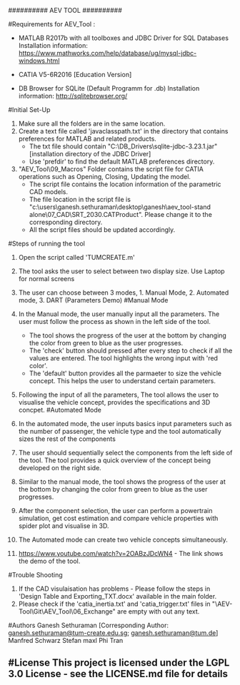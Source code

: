 ########## AEV TOOL ##########

#Requirements for AEV_Tool :

- MATLAB R2017b with all toolboxes and JDBC Driver for SQL Databases
	Installation information: https://www.mathworks.com/help/database/ug/mysql-jdbc-windows.html

- CATIA V5-6R2016 [Education Version]

- DB Browser for SQLite (Default Programm for .db)
	Installation information: http://sqlitebrowser.org/

#Initial Set-Up 

1. Make sure all the folders are in the same location. 
2. Create a text file  called 'javaclasspath.txt' in the directory that contains preferences for MATLAB and related products. 
	- The txt file should contain "C:\DB_Drivers\sqlite-jdbc-3.23.1.jar" [installation directory of the JDBC Driver]
	- Use 'prefdir' to find the default MATLAB preferences directory.
3. "AEV_Tool\09_Macros" Folder contains the script file for CATIA operations such as Opening, Closing, Updating the model. 
	- The script file contains the location information of the parametric CAD models.
	- The file location in the script file is "c:\users\ganesh.sethuraman\desktop\ganesh\aev_tool-stand alone\07_CAD\SRT_2030.CATProduct". Please change it to the corresponding directory.
	- All the script files should be updated accordingly.
	
#Steps of running the tool

1. Open the script called 'TUMCREATE.m' 
2. The tool asks the user to select between two display size. Use Laptop for normal screens
3. The user can choose between 3 modes, 1. Manual Mode, 2. Automated mode, 3. DART (Parameters Demo)
#Manual Mode

4. In the Manual mode, the user manually input all the parameters. The user must follow the process as shown in the left side of the tool.
	- The tool shows the progress of the user at the bottom by changing the color from green to blue as the user progresses.
	- The 'check' button should pressed after every step to check if all the values are entered. The tool highlights the wrong input with 'red color'.
	- The 'default' button provides all the parmaeter to size the vehicle concept. This helps the user to understand certain parameters. 
5. Following the input of all the parameters, The tool allows the user to visualise the vehicle concept, provides the specifications and 3D concpet. 
#Automated Mode

6. In the automated mode, the user inputs basics input parameters such as the number of passenger, the vehicle type and the tool automatically sizes the rest of the components
7. The user should sequentially select the components from the left side of the tool. The tool provides a quick overview of the concept being developed on the right side. 
8. Similar to the manual mode, the tool shows the progress of the user at the bottom by changing the color from green to blue as the user progresses.
10. After the component selection, the user can perform a powertrain simulation, get cost estimation and compare vehicle properties with spider plot and visualise in 3D. 
11. The Automated mode can create two vehicle concepts simultaneously. 
12. https://www.youtube.com/watch?v=2OABzJDcWN4 - The link shows the demo of the tool. 

#Trouble Shooting

1. If the CAD visulaisation has problems - Please follow the steps in 'Design Table and Exporting_TXT.docx' available in the main folder.
2. Please check if the 'catia_inertia.txt' and 'catia_trigger.txt' files in "\AEV-Tool\Git\AEV_Tool\06_Exchange" are empty with out any text.

#Authors
Ganesh Sethuraman [Corresponding Author: ganesh.sethuraman@tum-create.edu.sg; ganesh.sethuraman@tum.de]
Manfred Schwarz
Stefan maxl
Phi Tran

#License
This project is licensed under the LGPL 3.0 License - see the LICENSE.md file for details
-----------------------------------------------------------------------------------------------------



